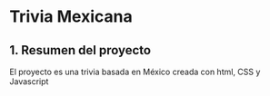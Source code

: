 # Trivia Mexicana

## 1. Resumen del proyecto
El proyecto es una trivia basada en México
creada con html, CSS y  Javascript

